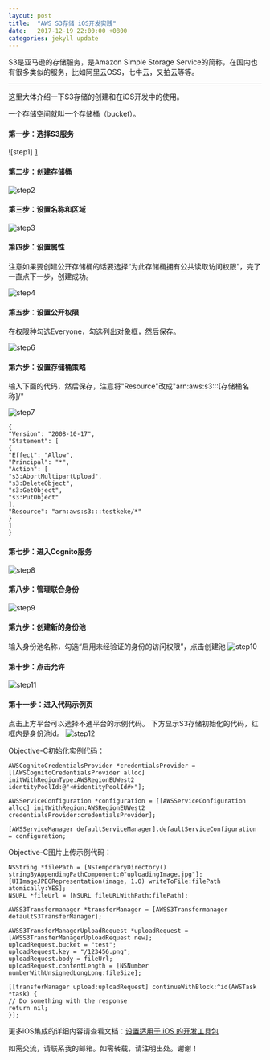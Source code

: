 ```yaml
---
layout: post
title:  "AWS S3存储 iOS开发实践"
date:   2017-12-19 22:00:00 +0800
categories: jekyll update
---
```



S3是亚马逊的存储服务，是Amazon Simple Storage Service的简称，在国内也有很多类似的服务，比如阿里云OSS，七牛云，又拍云等等。

----------

这里大体介绍一下S3存储的创建和在iOS开发中的使用。

一个存储空间就叫一个存储桶（bucket）。

#### 第一步：选择S3服务

![step1] [1]

#### 第二步：创建存储桶

![step2][2]

#### 第三步：设置名称和区域

![step3][3]

#### 第四步：设置属性

注意如果要创建公开存储桶的话要选择“为此存储桶拥有公共读取访问权限”，完了一直点下一步，创建成功。

![step4][4]

#### 第五步：设置公开权限

在权限种勾选Everyone，勾选列出对象框，然后保存。

![step6][5]

#### 第六步：设置存储桶策略

输入下面的代码，然后保存，注意将"Resource"改成"arn:aws:s3:::[存储桶名称]/"

![step7][6]

```
{
"Version": "2008-10-17",
"Statement": [
{
"Effect": "Allow",
"Principal": "*",
"Action": [
"s3:AbortMultipartUpload",
"s3:DeleteObject",
"s3:GetObject",
"s3:PutObject"
],
"Resource": "arn:aws:s3:::testkeke/*"
}
]
}
```

#### 第七步：进入Cognito服务

![step8][7]

#### 第八步：管理联合身份

![step9][8]

#### 第九步：创建新的身份池

输入身份池名称，勾选“启用未经验证的身份的访问权限”，点击创建池
![step10][9]

#### 第十步：点击允许

![step11][10]


#### 第十一步：进入代码示例页

点击上方平台可以选择不通平台的示例代码。
下方显示S3存储初始化的代码，红框内是身份池id。
![step12][11]

Objective-C初始化实例代码：
```obj-c
AWSCognitoCredentialsProvider *credentialsProvider = [[AWSCognitoCredentialsProvider alloc]
initWithRegionType:AWSRegionEUWest2
identityPoolId:@"<#identityPoolId#>"];

AWSServiceConfiguration *configuration = [[AWSServiceConfiguration alloc] initWithRegion:AWSRegionEUWest2 credentialsProvider:credentialsProvider];

[AWSServiceManager defaultServiceManager].defaultServiceConfiguration = configuration;
```

Objective-C图片上传示例代码：

```obj-c
NSString *filePath = [NSTemporaryDirectory() stringByAppendingPathComponent:@"uploadingImage.jpg"];
[UIImageJPEGRepresentation(image, 1.0) writeToFile:filePath atomically:YES];
NSURL *fileUrl = [NSURL fileURLWithPath:filePath];

AWSS3Transfermanager *transferManager = [AWSS3Transfermanager defaultS3TransferManager];

AWSS3TransferManagerUploadRequest *uploadRequest = [AWSS3TransferManagerUploadRequest new];
uploadRequest.bucket = "test";
uploadRequest.key = "/123456.png";
uploadRequest.body = fileUrl;
uploadRequest.contentLength = [NSNumber numberWithUnsignedLongLong:fileSize];

[[transferManager upload:uploadRequest] continueWithBlock:^id(AWSTask *task) {
// Do something with the response
return nil;
}];
```
更多iOS集成的详细内容请查看文档：[设置适用于 iOS 的开发工具包][12]

如需交流，请联系我的邮箱。如需转载，请注明出处。谢谢！



[1]: http://7xsgjm.com1.z0.glb.clouddn.com/image/s3step1.png?imageView/2/w/600/
[2]: http://7xsgjm.com1.z0.glb.clouddn.com/image/s3step2.png?imageView/2/w/600/
[3]: http://7xsgjm.com1.z0.glb.clouddn.com/image/s3step3.png?imageView/2/w/600/
[4]: http://7xsgjm.com1.z0.glb.clouddn.com/image/s3step4.png?imageView/2/w/600/
[5]: http://7xsgjm.com1.z0.glb.clouddn.com/image/s3step6.png?imageView/2/w/600/
[6]: http://7xsgjm.com1.z0.glb.clouddn.com/image/s3step7.png?imageView/2/w/600/
[7]: http://7xsgjm.com1.z0.glb.clouddn.com/image/s3step8.jpeg?imageView/2/w/600
[8]: http://7xsgjm.com1.z0.glb.clouddn.com/image/s3step9.jpeg?imageView/2/w/600
[9]: http://7xsgjm.com1.z0.glb.clouddn.com/image/s3step10.jpeg?imageView/2/w/600
[10]: http://7xsgjm.com1.z0.glb.clouddn.com/image/s3step11.png?imageView/2/w/600
[11]: http://7xsgjm.com1.z0.glb.clouddn.com/image/s3step12.jpeg?imageView/2/w/600
[12]: http://docs.aws.amazon.com/zh_cn/mobile/sdkforios/developerguide/setup-aws-sdk-for-ios.html "设置适用于 iOS 的开发工具包"
